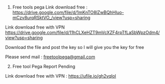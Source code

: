 1. Free tools pega 
Link download free : 
https://drive.google.com/file/d/1mKnTO8lZwBQhHluo-mCzv8urqRSktVO_/view?usp=sharing

Link download free with VPN
https://drive.google.com/file/d/11hCLXeHZT9mVcXZF4rpTfLaSbWpzOdm4/view?usp=sharing


Download the file and post the key so I will give you the key for free

Please send mail : freetoolpega@gmail.com

2. Free tool Pega Report Pending 

Link download free with VPN : 
https://ufile.io/gh2vqlol

